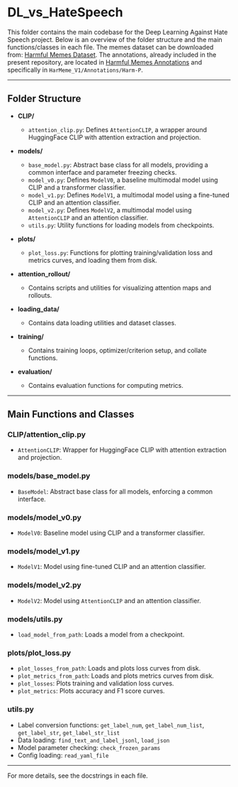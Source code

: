 # DL_vs_HateSpeech

This folder contains the main codebase for the Deep Learning Against Hate Speech project. Below is an overview of the folder structure and the main functions/classes in each file. The memes dataset can be downloaded from: [Harmful Memes Dataset](https://drive.google.com/file/d/1aMvOHACrG5SgMl4tm9BP1VTiqv8zFn9b/view). The annotations, already included in the present repository, are located in [Harmful Memes Annotations](https://github.com/LCS2-IIITD/MOMENTA/tree/main) and specifically in `HarMeme_V1/Annotations/Harm-P`.


---

## Folder Structure

- **CLIP/**
  - `attention_clip.py`: Defines `AttentionCLIP`, a wrapper around HuggingFace CLIP with attention extraction and projection.

- **models/**
  - `base_model.py`: Abstract base class for all models, providing a common interface and parameter freezing checks.
  - `model_v0.py`: Defines `ModelV0`, a baseline multimodal model using CLIP and a transformer classifier.
  - `model_v1.py`: Defines `ModelV1`, a multimodal model using a fine-tuned CLIP and an attention classifier.
  - `model_v2.py`: Defines `ModelV2`, a multimodal model using `AttentionCLIP` and an attention classifier.
  - `utils.py`: Utility functions for loading models from checkpoints.

- **plots/**
  - `plot_loss.py`: Functions for plotting training/validation loss and metrics curves, and loading them from disk.

- **attention_rollout/**
  - Contains scripts and utilities for visualizing attention maps and rollouts.

- **loading_data/**
  - Contains data loading utilities and dataset classes.

- **training/**
  - Contains training loops, optimizer/criterion setup, and collate functions.

- **evaluation/**
  - Contains evaluation functions for computing metrics.

---

## Main Functions and Classes

### CLIP/attention_clip.py
- `AttentionCLIP`: Wrapper for HuggingFace CLIP with attention extraction and projection.

### models/base_model.py
- `BaseModel`: Abstract base class for all models, enforcing a common interface.

### models/model_v0.py
- `ModelV0`: Baseline model using CLIP and a transformer classifier.

### models/model_v1.py
- `ModelV1`: Model using fine-tuned CLIP and an attention classifier.

### models/model_v2.py
- `ModelV2`: Model using `AttentionCLIP` and an attention classifier.

### models/utils.py
- `load_model_from_path`: Loads a model from a checkpoint.

### plots/plot_loss.py
- `plot_losses_from_path`: Loads and plots loss curves from disk.
- `plot_metrics_from_path`: Loads and plots metrics curves from disk.
- `plot_losses`: Plots training and validation loss curves.
- `plot_metrics`: Plots accuracy and F1 score curves.

### utils.py
- Label conversion functions: `get_label_num`, `get_label_num_list`, `get_label_str`, `get_label_str_list`
- Data loading: `find_text_and_label_jsonl`, `load_json`
- Model parameter checking: `check_frozen_params`
- Config loading: `read_yaml_file`

---

For more details, see the docstrings in each file.